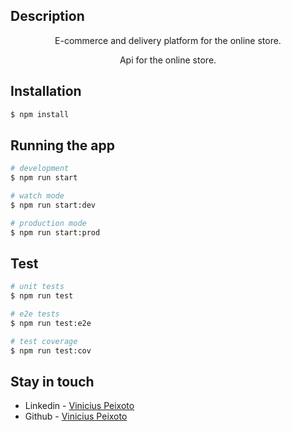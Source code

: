 
## Description

<p align="center">
E-commerce and delivery platform for the online store.
</p>

  <p align="center">
Api for the online store.
</p>

  

## Installation

```bash
$ npm install
```

## Running the app

```bash
# development
$ npm run start

# watch mode
$ npm run start:dev

# production mode
$ npm run start:prod
```

## Test

```bash
# unit tests
$ npm run test

# e2e tests
$ npm run test:e2e

# test coverage
$ npm run test:cov
```


## Stay in touch

- Linkedin - [Vinicius Peixoto](https://linkedin.com/in/viniciuslpeixoto)
- Github - [Vinicius Peixoto](https://github.com/monteirodelima)


